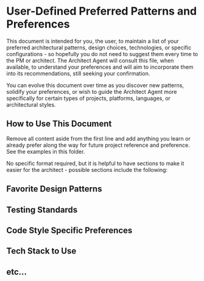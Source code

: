 # User-Defined Preferred Patterns and Preferences

This document is intended for you, the user, to maintain a list of your preferred architectural patterns, design choices, technologies, or specific configurations - so hopefully you do not need to suggest them every time to the PM or architect. The Architect Agent will consult this file, when available, to understand your preferences and will aim to incorporate them into its recommendations, still seeking your confirmation.

You can evolve this document over time as you discover new patterns, solidify your preferences, or wish to guide the Architect Agent more specifically for certain types of projects, platforms, languages, or architectural styles.

## How to Use This Document

Remove all content aside from the first line and add anything you learn or already prefer along the way for future project reference and preference. See the examples in this folder.

No specific format required, but it is helpful to have sections to make it easier for the architect - possible sections include the following:

## Favorite Design Patterns

## Testing Standards

## Code Style Specific Preferences

## Tech Stack to Use

## etc...
